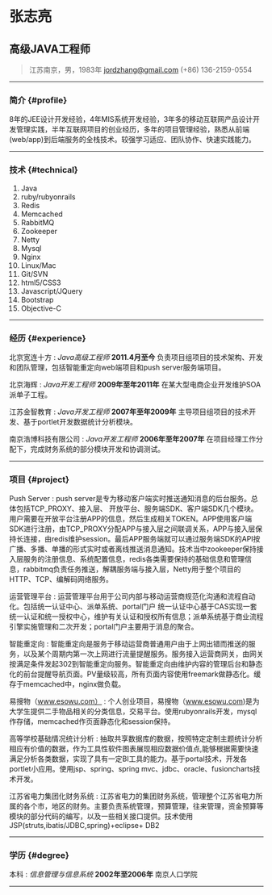 # 张志亮
## 高级JAVA工程师

> 江苏南京，男，1983年
> [jordzhang@gmail.com](jordzhang@gmail.com)
> (+86) 136-2159-0554

------

### 简介 {#profile}

8年的JEE设计开发经验，4年MIS系统开发经验，3年多的移动互联网产品设计开发管理实践，半年互联网项目的创业经历，多年的项目管理经验，熟悉从前端(web/app)到后端服务的全栈技术。较强学习适应、团队协作、快速实践能力。

-------

### 技术 {#technical}

1. Java
1. ruby/rubyonrails
1. Redis
1. Memcached
1. RabbitMQ
1. Zookeeper
1. Netty
1. Mysql
1. Nginx
1. Linux/Mac
1. Git/SVN
1. html5/CSS3
1. Javascript/JQuery
1. Bootstrap
1. Objective-C

------

### 经历 {#experience}

北京宽连十方
: *Java高级工程师*
  __2011.4月至今__
  负责项目组项目的技术架构、开发和团队管理，包括智能重定向web端项目和push server服务端项目。

北京海辉
: *Java开发工程师*
  __2009年至年2011年__
  在某大型电商企业开发维护SOA派单子工程。

江苏金智教育
: *Java开发工程师*
  __2007年至年2009年__
  主导项目组项目的技术开发、基于portlet开发数据统计分析模块。

南京浩博科技有限公司
: *Java开发工程师*
  __2006年至年2007年__
  在项目经理工作分配下，完成财务系统的部分模块开发和协调测试。

------

### 项目 {#project}

Push Server
: push server是专为移动客户端实时推送通知消息的后台服务。总体包括TCP_PROXY、接入层、
开放平台、服务端SDK、客户端SDK几个模块。用户需要在开放平台注册APP的信息，然后生成相关TOKEN。APP使用客户端SDK进行注册，由TCP_PROXY分配APP与接入层之间联调关系，APP与接入层保持长连接，由redis维护session。最后APP服务端就可以通过服务端SDK的API按广播、多播、单播的形式实时或者离线推送消息通知。技术当中zookeeper保持接入层服务的注册信息、系统配置信息，redis各类需要保持的基础信息和管理信息，rabbitmq负责任务推送，解耦服务端与接入层，Netty用于整个项目的HTTP、TCP、编解码网络服务。

运营管理平台
: 运营管理平台用于公司内部与移动运营商规范化沟通和流程自动化。包括统一认证中心、派单系统、portal门户
  统一认证中心基于CAS实现一套统一认证和统一授权中心，维护有关认证和授权所有信息；派单系统基于商业流程引擎实施管理和二次开发；portal门户主要用于消息的聚合。

智能重定向
: 智能重定向是服务于移动运营商普通用户由于上网出错而推送的服务，以及某个周期内第一次上网进行流量提醒服务。服务接入运营商网关，由网关按满足条件发起302到智能重定向服务。智能重定向由维护内容的管理后台和静态化的前台提醒导航页面。PV量级较高，所有页面内容使用freemark做静态化。缓存于memcached中，nginx做负载。

易搜物（www.esowu.com）
: 个人创业项目，易搜物（www.esowu.com)是为大学生提供二手物品相关的分类信息，交易平台。使用rubyonrails开发，mysql作存储，memcached作页面静态化和session保持。

高等学校基础情况统计分析
: 抽取共享数据库的数据，按照特定定制主题统计分析相应有价值的数据，作为工具性软件图表展现相应数据价值点,能够根据需要快速满足分析各类数据，实现了具有一定BI工具的能力。基于portal技术，开发各portlet小应用。使用jsp、spring、spring mvc、jdbc、oracle、fusioncharts技术开发。

江苏省电力集团化财务系统
: 江苏省电力的集团财务系统，管理整个江苏省电力所属的各个市，地区的财务。主要负责系统管理，预算管理，往来管理，资金预算等模块的部分代码的编写，以及一些相关接口提供。技术使用JSP(struts,ibatis/JDBC,spring)+eclipse+ DB2

------

### 学历 {#degree}

本科
: *信息管理与信息系统*
  __2002年至2006年__
  南京人口学院

------


